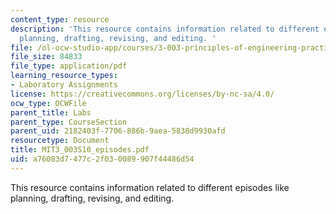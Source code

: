 ```yaml
---
content_type: resource
description: 'This resource contains information related to different episodes like
  planning, drafting, revising, and editing. '
file: /ol-ocw-studio-app/courses/3-003-principles-of-engineering-practice-spring-2010/a76083d7477c2f030089907f44486d54_MIT3_003S10_episodes.pdf
file_size: 84833
file_type: application/pdf
learning_resource_types:
- Laboratory Assignments
license: https://creativecommons.org/licenses/by-nc-sa/4.0/
ocw_type: OCWFile
parent_title: Labs
parent_type: CourseSection
parent_uid: 2182403f-7706-886b-9aea-5838d9930afd
resourcetype: Document
title: MIT3_003S10_episodes.pdf
uid: a76083d7-477c-2f03-0089-907f44486d54
---
```

This resource contains information related to different episodes like planning, drafting, revising, and editing. 
